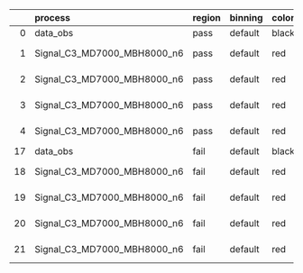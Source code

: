 |    | process                     | region   | binning   | color   | process_type   |   scale | variation   | source_filename                                                      | source_histname    | alias                       | title     |   combine_idx |     lnN |   shapes | syst_type   | direction   | variation_alias   |
|---:|:----------------------------|:---------|:----------|:--------|:---------------|--------:|:------------|:---------------------------------------------------------------------|:-------------------|:----------------------------|:----------|--------------:|--------:|---------:|:------------|:------------|:------------------|
|  0 | data_obs                    | pass     | default   | black   | DATA           |       1 | nominal     | ./histograms_for_2DAlphabet_v18//BH_Data.root                        | hpass              | Data                        | Data      |           nan | nan     |      nan | nan         | nan         | nan               |
|  1 | Signal_C3_MD7000_MBH8000_n6 | pass     | default   | red     | SIGNAL         |       1 | lumi        | ./histograms_for_2DAlphabet_v18//BH_Signal_C3_MD7000_MBH8000_n6.root | hpass              | Signal_C3_MD7000_MBH8000_n6 | BH signal |           nan |   1.016 |      nan | lnN         | nan         | nan               |
|  2 | Signal_C3_MD7000_MBH8000_n6 | pass     | default   | red     | SIGNAL         |       1 | SVM         | ./histograms_for_2DAlphabet_v18//BH_Signal_C3_MD7000_MBH8000_n6.root | hpass_SVMsyst_up   | Signal_C3_MD7000_MBH8000_n6 | BH signal |           nan | nan     |        1 | shapes      | Up          | SVMsyst           |
|  3 | Signal_C3_MD7000_MBH8000_n6 | pass     | default   | red     | SIGNAL         |       1 | SVM         | ./histograms_for_2DAlphabet_v18//BH_Signal_C3_MD7000_MBH8000_n6.root | hpass_SVMsyst_down | Signal_C3_MD7000_MBH8000_n6 | BH signal |           nan | nan     |        1 | shapes      | Down        | SVMsyst           |
|  4 | Signal_C3_MD7000_MBH8000_n6 | pass     | default   | red     | SIGNAL         |       1 | nominal     | ./histograms_for_2DAlphabet_v18//BH_Signal_C3_MD7000_MBH8000_n6.root | hpass              | Signal_C3_MD7000_MBH8000_n6 | BH signal |           nan | nan     |      nan | nan         | nan         | nan               |
| 17 | data_obs                    | fail     | default   | black   | DATA           |       1 | nominal     | ./histograms_for_2DAlphabet_v18//BH_Data.root                        | hfail              | Data                        | Data      |           nan | nan     |      nan | nan         | nan         | nan               |
| 18 | Signal_C3_MD7000_MBH8000_n6 | fail     | default   | red     | SIGNAL         |       1 | lumi        | ./histograms_for_2DAlphabet_v18//BH_Signal_C3_MD7000_MBH8000_n6.root | hfail              | Signal_C3_MD7000_MBH8000_n6 | BH signal |           nan |   1.016 |      nan | lnN         | nan         | nan               |
| 19 | Signal_C3_MD7000_MBH8000_n6 | fail     | default   | red     | SIGNAL         |       1 | SVM         | ./histograms_for_2DAlphabet_v18//BH_Signal_C3_MD7000_MBH8000_n6.root | hfail_SVMsyst_up   | Signal_C3_MD7000_MBH8000_n6 | BH signal |           nan | nan     |        1 | shapes      | Up          | SVMsyst           |
| 20 | Signal_C3_MD7000_MBH8000_n6 | fail     | default   | red     | SIGNAL         |       1 | SVM         | ./histograms_for_2DAlphabet_v18//BH_Signal_C3_MD7000_MBH8000_n6.root | hfail_SVMsyst_down | Signal_C3_MD7000_MBH8000_n6 | BH signal |           nan | nan     |        1 | shapes      | Down        | SVMsyst           |
| 21 | Signal_C3_MD7000_MBH8000_n6 | fail     | default   | red     | SIGNAL         |       1 | nominal     | ./histograms_for_2DAlphabet_v18//BH_Signal_C3_MD7000_MBH8000_n6.root | hfail              | Signal_C3_MD7000_MBH8000_n6 | BH signal |           nan | nan     |      nan | nan         | nan         | nan               |